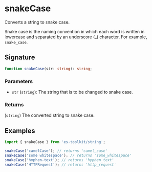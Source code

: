  # snakeCase

 Converts a string to snake case.

 Snake case is the naming convention in which each word is written in lowercase and separated by an underscore (\_) character. For example, `snake_case`.

 ## Signature

 ```typescript
 function snakeCase(str: string): string;
 ```

 ### Parameters

 - `str` (`string`): The string that is to be changed to snake case.

 ### Returns

 (`string`) The converted string to snake case.

 ## Examples

 ```typescript
 import { snakeCase } from 'es-toolkit/string';

 snakeCase('camelCase'); // returns 'camel_case'
 snakeCase('some whitespace'); // returns 'some_whitespace'
 snakeCase('hyphen-text'); // returns 'hyphen_text'
 snakeCase('HTTPRequest'); // returns 'http_request'
 ```
